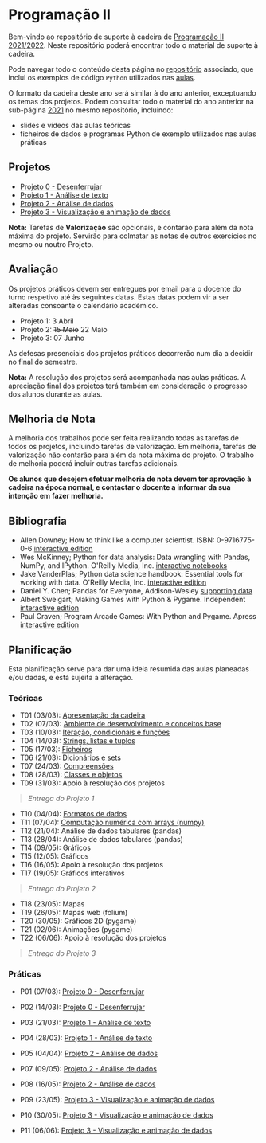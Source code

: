 # Programação II

Bem-vindo ao repositório de suporte à cadeira de [Programação II 2021/2022](https://sigarra.up.pt/fcup/pt/ucurr_geral.ficha_uc_view?pv_ocorrencia_id=488503).
Neste repositório poderá encontrar todo o material de suporte à cadeira.

Pode navegar todo o conteúdo desta página no [repositório](https://github.com/hpacheco/progii) associado, que inclui os exemplos de código `Python` utilizados nas [aulas](https://github.com/hpacheco/progii/tree/master/scripts/aulas).

O formato da cadeira deste ano será similar à do ano anterior, exceptuando os temas dos projetos.
Podem consultar todo o material do ano anterior na sub-página [2021](2021/) no mesmo repositório, incluindo:

* slides e vídeos das aulas teóricas
* ficheiros de dados e programas Python de exemplo utilizados nas aulas práticas

## Projetos

* [Projeto 0 - Desenferrujar](projetos/Projeto0.md)
* [Projeto 1 - Análise de texto](projetos/Projeto1.md)
* [Projeto 2 - Análise de dados](projetos/Projeto2.md)
* [Projeto 3 - Visualização e animação de dados](projetos/Projeto3.md)

**Nota:** Tarefas de **Valorização** são opcionais, e contarão para além da nota máxima do projeto. Servirão para colmatar as notas de outros exercícios no mesmo ou noutro Projeto.

## Avaliação

Os projetos práticos devem ser entregues por email para o docente do turno respetivo até às seguintes datas.
Estas datas podem vir a ser alteradas consoante o calendário académico.

* Projeto 1: 3 Abril
* Projeto 2: ~~15 Maio~~ 22 Maio
* Projeto 3: 07 Junho

As defesas presenciais dos projetos práticos decorrerão num dia a decidir no final do semestre.

**Nota:** A resolução dos projetos será acompanhada nas aulas práticas. A apreciação final dos projetos terá também em consideração o progresso dos alunos durante as aulas.

## Melhoria de Nota

A melhoria dos trabalhos pode ser feita realizando todas as tarefas de todos os projetos, incluindo tarefas de valorização.
Em melhoria, tarefas de valorização não contarão para além da nota máxima do projeto.
O trabalho de melhoria poderá incluir outras tarefas adicionais.

**Os alunos que desejem efetuar melhoria de nota devem ter aprovação à cadeira na época normal, e contactar o docente a informar da sua intenção em fazer melhoria.**

## Bibliografia

- Allen Downey; How to think like a computer scientist. ISBN: 0-9716775-0-6 [interactive edition](https://runestone.academy/runestone/books/published/thinkcspy/index.html) 
- Wes McKinney; Python for data analysis: Data wrangling with Pandas, NumPy, and IPython. O'Reilly Media, Inc. [interactive notebooks](https://github.com/wesm/pydata-book)
- Jake VanderPlas; Python data science handbook: Essential tools for working with data. O'Reilly Media, Inc. [interactive edition](https://jakevdp.github.io/PythonDataScienceHandbook/)
- Daniel Y. Chen; Pandas for Everyone, Addison-Wesley [supporting data](https://github.com/chendaniely/pandas_for_everyone)
- Albert Sweigart; Making Games with Python & Pygame. Independent [interactive edition](https://inventwithpython.com/pygame/)
- Paul Craven; Program Arcade Games: With Python and Pygame. Apress [interactive edition](http://programarcadegames.com/)

## Planificação

Esta planificação serve para dar uma ideia resumida das aulas planeadas e/ou dadas, e está sujeita a alteração.

### Teóricas

* T01 (03/03): [Apresentação da cadeira](slides/t01.pdf)
* T02 (07/03): [Ambiente de desenvolvimento e conceitos base](slides/t02.pdf)
* T03 (10/03): [Iteração, condicionais e funções](slides/t03.pdf)
* T04 (14/03): [Strings, listas e tuplos](slides/t04.pdf)
* T05 (17/03): [Ficheiros](slides/t05.pdf)
* T06 (21/03): [Dicionários e sets](slides/t06.pdf)
* T07 (24/03): [Compreensões](slides/t07.pdf)
* T08 (28/03): [Classes e objetos](slides/t08.pdf)
* T09 (31/03): Apoio à resolução dos projetos

> *Entrega do Projeto 1*

* T10 (04/04): [Formatos de dados](slides/t10.pdf)
* T11 (07/04): [Computação numérica com arrays (numpy)](slides/t11.pdf)
* T12 (21/04): Análise de dados tabulares (pandas)
* T13 (28/04): Análise de dados tabulares (pandas)
* T14 (09/05): Gráficos 
* T15 (12/05): Gráficos
* T16 (16/05): Apoio à resolução dos projetos
* T17 (19/05): Gráficos interativos

> *Entrega do Projeto 2*

* T18 (23/05): Mapas
* T19 (26/05): Mapas web (folium)
* T20 (30/05): Gráficos 2D (pygame) 
* T21 (02/06): Animações (pygame)
* T22 (06/06): Apoio à resolução dos projetos

> *Entrega do Projeto 3*

### Práticas

* P01 (07/03): [Projeto 0 - Desenferrujar](projetos/Projeto0.md)
* P02 (14/03): [Projeto 0 - Desenferrujar](projetos/Projeto0.md)
* P03 (21/03): [Projeto 1 - Análise de texto](projetos/Projeto1.md)
* P04 (28/03): [Projeto 1 - Análise de texto](projetos/Projeto1.md)

* P05 (04/04): [Projeto 2 - Análise de dados](projetos/Projeto2.md)
* P07 (09/05): [Projeto 2 - Análise de dados](projetos/Projeto2.md)
* P08 (16/05): [Projeto 2 - Análise de dados](projetos/Projeto2.md)

* P09 (23/05): [Projeto 3 - Visualização e animação de dados](projetos/Projeto3.md)
* P10 (30/05): [Projeto 3 - Visualização e animação de dados](projetos/Projeto3.md)
* P11 (06/06): [Projeto 3 - Visualização e animação de dados](projetos/Projeto3.md)

